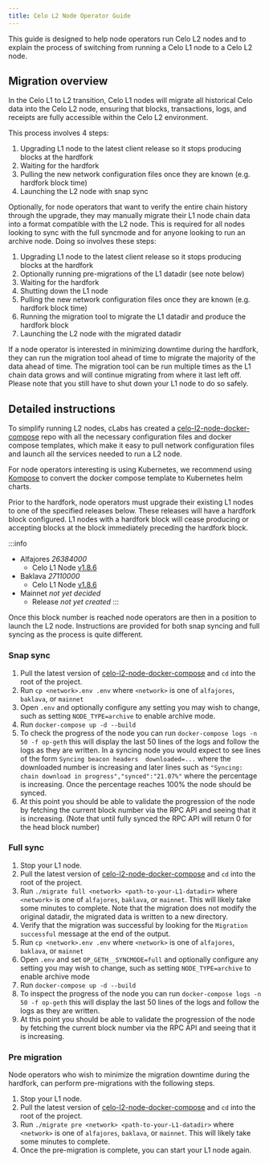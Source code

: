 ```yaml
---
title: Celo L2 Node Operator Guide
---
```


This guide is designed to help node operators run Celo L2 nodes and to explain
the process of switching from running a Celo L1 node to a Celo L2 node.

## Migration overview

In the Celo L1 to L2 transition, Celo L1 nodes will migrate all historical Celo
data into the Celo L2 node, ensuring that blocks, transactions, logs, and
receipts are fully accessible within the Celo L2 environment.

This process involves 4 steps:

1. Upgrading L1 node to the latest client release so it stops producing blocks
   at the hardfork
2. Waiting for the hardfork
3. Pulling the new network configuration files once they are known (e.g. hardfork block time)
4. Launching the L2 node with snap sync

Optionally, for node operators that want to verify the entire chain history
through the upgrade, they may manually migrate their L1 node chain data into a
format compatible with the L2 node. This is required for all nodes looking to
sync with the full syncmode and for anyone looking to run an archive node. Doing
so involves these steps:

1. Upgrading L1 node to the latest client release so it stops producing blocks
   at the hardfork
2. Optionally running pre-migrations of the L1 datadir (see note below)
2. Waiting for the hardfork
3. Shutting down the L1 node
5. Pulling the new network configuration files once they are known (e.g. hardfork block time)
6. Running the migration tool to migrate the L1 datadir and produce the hardfork block
7. Launching the L2 node with the migrated datadir

If a node operator is interested in minimizing downtime during the hardfork,
they can run the migration tool ahead of time to migrate the majority of the
data ahead of time. The migration tool can be run multiple times as the L1
chain data grows and will continue migrating from where it last left off.
Please note that you still have to shut down your L1 node to do so safely. 

## Detailed instructions

To simplify running L2 nodes, cLabs has created a
[celo-l2-node-docker-compose](https://github.com/celo-org/celo-l2-node-docker-compose)
repo with all the necessary configuration files and docker compose templates,
which make it easy to pull network configuration files and launch all the
services needed to run a L2 node.

For node operators interesting is using Kubernetes, we recommend using
[Kompose](https://kompose.io) to convert the docker compose template to
Kubernetes helm charts.

Prior to the hardfork, node operators must upgrade their existing L1
nodes to one of the specified releases below. These releases will have a
hardfork block configured. L1 nodes with a hardfork block will cease
producing or accepting blocks at the block immediately preceding the hardfork
block. 

:::info
* Alfajores *26384000*
  * Celo L1 Node [v1.8.6](https://github.com/celo-org/celo-blockchain/releases/tag/v1.8.6)
* Baklava *27110000*
  * Celo L1 Node [v1.8.6](https://github.com/celo-org/celo-blockchain/releases/tag/v1.8.6)
* Mainnet *not yet decided*
  * Release *not yet created*
:::

Once this block number is reached node operators are then in a position to
launch the L2 node. Instructions are provided for both snap syncing and full
syncing as the process is quite different.

### Snap sync

1. Pull the latest version of
   [celo-l2-node-docker-compose](https://github.com/celo-org/celo-l2-node-docker-compose)
   and `cd` into the root of the project.
2. Run `cp <network>.env .env` where `<network>` is one of `alfajores`,
   `baklava`, or `mainnet`
3. Open `.env` and optionally configure any setting you may wish to change, such as setting `NODE_TYPE=archive` to enable archive mode.
4. Run `docker-compose up -d --build`
5. To check the progress of the node you can run `docker-compose logs -n 50 -f
   op-geth` this will display the last 50 lines of the logs and follow the logs
   as they are written. In a syncing node you would expect to see lines of the
   form `Syncing beacon headers  downloaded=...` where the downloaded number is
   increasing and later lines such as `"Syncing: chain download in
   progress","synced":"21.07%"` where the percentage is increasing. Once the
   percentage reaches 100% the node should be synced.
6. At this point you should be able to validate the progression of the node by
   fetching the current block number via the RPC API and seeing that it is
   increasing. (Note that until fully synced the RPC API will return 0 for the
   head block number)

### Full sync

1. Stop your L1 node.
2. Pull the latest version of
   [celo-l2-node-docker-compose](https://github.com/celo-org/celo-l2-node-docker-compose)
   and `cd` into the root of the project.
3. Run `./migrate full <network> <path-to-your-L1-datadir>` where `<network>`
   is one of `alfajores`, `baklava`, or `mainnet`. This will likely take some
   minutes to complete. Note that the migration does not modify the original
   datadir, the migrated data is written to a new directory.
4. Verify that the migration was successful by looking for the `Migration
   successful` message at the end of the output.
5. Run `cp <network>.env .env` where `<network>` is one
   of `alfajores`, `baklava`, or `mainnet`
6. Open `.env` and set `OP_GETH__SYNCMODE=full` and optionally configure any
   setting you may wish to change, such as setting `NODE_TYPE=archive` to
   enable archive mode
7. Run `docker-compose up -d --build`
8. To inspect the progress of the node you can run `docker-compose logs -n 50 -f
   op-geth` this will display the last 50 lines of the logs and follow the logs
   as they are written. 
9. At this point you should be able to validate the progression of the node by
   fetching the current block number via the RPC API and seeing that it is
   increasing.

### Pre migration

Node operators who wish to minimize the migration downtime during the hardfork, can perform pre-migrations with the following steps.

1. Stop your L1 node.
2. Pull the latest version of
   [celo-l2-node-docker-compose](https://github.com/celo-org/celo-l2-node-docker-compose)
   and `cd` into the root of the project.
3. Run `./migrate pre <network> <path-to-your-L1-datadir>` where `<network>` is one of `alfajores`, `baklava`, or `mainnet`. This will likely take some minutes to complete.
4. Once the pre-migration is complete, you can start your L1 node again.

